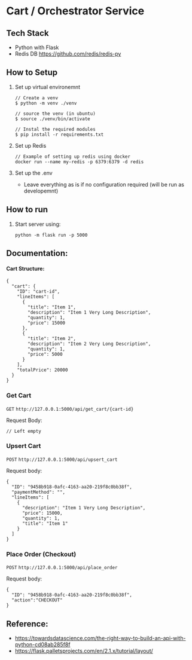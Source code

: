 # Cart / Orchestrator Service
## Tech Stack
- Python with Flask
- Redis DB https://github.com/redis/redis-py

## How to Setup
1. Set up virtual environemnt
    ```
    // Create a venv
    $ python -m venv ./venv

    // source the venv (in ubuntu)
    $ source ./venv/bin/activate

    // Instal the required modules
    $ pip install -r requirements.txt
    ```
2. Set up Redis 
    ```
    // Example of setting up redis using docker
    docker run --name my-redis -p 6379:6379 -d redis
    ```

3. Set up the .env
    - Leave everything as is if no configuration required (will be run as developemnt)

## How to run
1. Start server using:
    ```
    python -m flask run -p 5000
    ```


## Documentation:
#### Cart Structure:
```
{
  "cart": {
    "ID": "cart-id",
    "lineItems": [
      {
        "title": "Item 1",
        "description": "Item 1 Very Long Description",
        "quantity": 1,
        "price": 15000
      },
      {
        "title": "Item 2",
        "description": "Item 2 Very Long Description",
        "quantity": 1,
        "price": 5000
      }
    ],
    "totalPrice": 20000
  }
}
```

### Get Cart
`GET` `http://127.0.0.1:5000/api/get_cart/{cart-id}`

Request Body:
```
// Left empty
```


### Upsert Cart
`POST` `http://127.0.0.1:5000/api/upsert_cart`

Request body:
```
{
  "ID": "9458b918-0afc-4163-aa20-219f8c0bb38f",
  "paymentMethod": "",
  "lineItems": [
    {
      "description": "Item 1 Very Long Description",
      "price": 15000,
      "quantity": 1,
      "title": "Item 1"
    }
  ]
}
```
### Place Order (Checkout)
`POST` `http://127.0.0.1:5000/api/place_order`

Request body:
```
{
  "ID": "9458b918-0afc-4163-aa20-219f8c0bb38f",
  "action":"CHECKOUT"
}
```

## Reference:
- https://towardsdatascience.com/the-right-way-to-build-an-api-with-python-cd08ab285f8f
- https://flask.palletsprojects.com/en/2.1.x/tutorial/layout/
